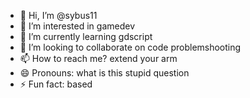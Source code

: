 - 👋 Hi, I’m @sybus11
- 👀 I’m interested in gamedev
- 🌱 I’m currently learning gdscript
- 💞️ I’m looking to collaborate on code problemshooting
- 📫 How to reach me? extend your arm
- 😄 Pronouns: what is this stupid question
- ⚡ Fun fact: based

<!---
sybus11/sybus11 is a ✨ special ✨ repository because its `README.md` (this file) appears on your GitHub profile.
You can click the Preview link to take a look at your changes.
--->
